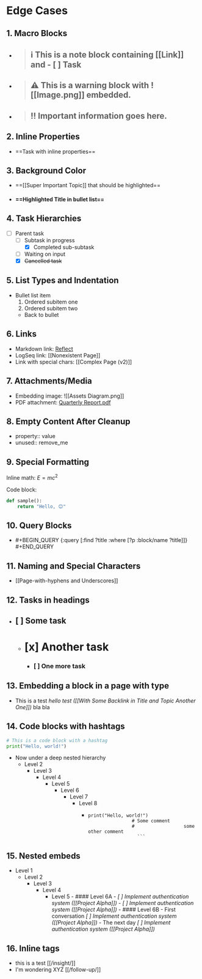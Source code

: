 # Edge Cases

## 1. Macro Blocks

- > ## ℹ️ This is a note block containing [[Link]] and - [ ] Task
- > ## ⚠️ This is a warning block with ![[Image.png]] embedded.
- > ## ‼️ Important information goes here.

## 2. Inline Properties

- ==Task with inline properties==

## 3. Background Color

- ==[[Super Important Topic]] that should be highlighted==

- #### ==Highlighted Title in bullet list==

## 4. Task Hierarchies

- [ ] Parent task
  - [ ] Subtask in progress
    - [x] Completed sub-subtask
  - [ ] Waiting on input
  - [x] ~~Cancelled task~~

## 5. List Types and Indentation

- Bullet list item
  1. Ordered subitem one
  1. Ordered subitem two
  - Back to bullet

## 6. Links

- Markdown link: [Reflect](https://reflect.app)
- LogSeq link: [[Nonexistent Page]]
- Link with special chars: [[Complex Page (v2)]]

## 7. Attachments/Media

- Embedding image: ![[Assets Diagram.png]]
- PDF attachment: [Quarterly Report.pdf](assets/Q1_Report.pdf)

## 8. Empty Content After Cleanup

- property:: value
- unused:: remove_me

## 9. Special Formatting

Inline math: $E = mc^2$

Code block:

```python
def sample():
    return "Hello, 😊"
```

## 10. Query Blocks

- #+BEGIN_QUERY
  {:query [:find ?title :where [?p :block/name ?title]]}
  #+END_QUERY

## 11. Naming and Special Characters

- [[Page-with-hyphens and Underscores]]

## 12. Tasks in headings

- ## [ ] Some task
	- # [x] Another task
		- ### [ ] One more task

## 13. Embedding a block in a page with type

- This is a test _hello test ([[With Some Backlink in Title and Topic Another One]])_ bla bla

## 14. Code blocks with hashtags

```python
# This is a code block with a hashtag
print("Hello, world!")
```
- Now under a deep nested hierarchy
  - Level 2
    - Level 3
      - Level 4
        - Level 5
          - Level 6
            - Level 7
              - Level 8
              	- ```
                  print("Hello, world!")
								  # Some comment
								  #                  some other comment
									```

## 15. Nested embeds
- Level 1
  - Level 2
    - Level 3
      - Level 4
        - Level 5
					- #### Level 6A
						- _[ ] Implement authentication system ([[Project Alpha]])_
						- _[ ] Implement authentication system ([[Project Alpha]])_
					- #### Level 6B
						- First conversation
						  _[ ] Implement authentication system ([[Project Alpha]])_
						- The next day
						  _[ ] Implement authentication system ([[Project Alpha]])_

## 16. Inline tags
- this is a test [[/insight/]]
- I'm wondering XYZ [[/follow-up/]]